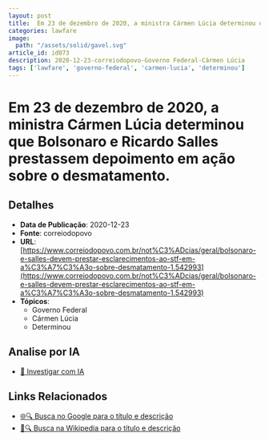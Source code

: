 ```yaml
---
layout: post
title:  Em 23 de dezembro de 2020, a ministra Cármen Lúcia determinou que Bolsonaro e Ricardo Salles prestassem depoimento em ação sobre o desmatamento.
categories: lawfare
image: 
  path: "/assets/solid/gavel.svg"
article_id: id073
description: 2020-12-23-correiodopovo-Governo Federal-Cármen Lúcia
tags: ['lawfare', 'governo-federal', 'carmen-lucia', 'determinou']
---
```


# Em 23 de dezembro de 2020, a ministra Cármen Lúcia determinou que Bolsonaro e Ricardo Salles prestassem depoimento em ação sobre o desmatamento.

## Detalhes
- **Data de Publicação**: 2020-12-23
- **Fonte**: correiodopovo
- **URL**: [https://www.correiodopovo.com.br/not%C3%ADcias/geral/bolsonaro-e-salles-devem-prestar-esclarecimentos-ao-stf-em-a%C3%A7%C3%A3o-sobre-desmatamento-1.542993](https://www.correiodopovo.com.br/not%C3%ADcias/geral/bolsonaro-e-salles-devem-prestar-esclarecimentos-ao-stf-em-a%C3%A7%C3%A3o-sobre-desmatamento-1.542993)
- **Tópicos**:
  - Governo Federal
  - Cármen Lúcia
  - Determinou

## Analise por IA
- [🤖 Investigar com IA](https://www.perplexity.ai/search?q=%22not%C3%ADcia%20artigo%20Brasil%22%20Em%2023%20de%20dezembro%20de%202020%2C%20a%20ministra%20C%C3%A1rmen%20L%C3%BAcia%20determinou%20que%20Bolsonaro%20e%20Ricardo%20Salles%20prestassem%20depoimento%20em%20a%C3%A7%C3%A3o%20sobre%20o%20desmatamento.%20correiodopovo%202020-12-23)

## Links Relacionados
- [🌐🔍 Busca no Google para o título e descrição](https://www.google.com/search?q=%22not%C3%ADcia%20artigo%20Brasil%22%20Em%2023%20de%20dezembro%20de%202020%2C%20a%20ministra%20C%C3%A1rmen%20L%C3%BAcia%20determinou%20que%20Bolsonaro%20e%20Ricardo%20Salles%20prestassem%20depoimento%20em%20a%C3%A7%C3%A3o%20sobre%20o%20desmatamento.%20correiodopovo%202020-12-23)
- [📖🔍 Busca na Wikipedia para o título e descrição](https://pt.wikipedia.org/w/index.php?search=%22not%C3%ADcia%20artigo%20Brasil%22%20Em%2023%20de%20dezembro%20de%202020%2C%20a%20ministra%20C%C3%A1rmen%20L%C3%BAcia%20determinou%20que%20Bolsonaro%20e%20Ricardo%20Salles%20prestassem%20depoimento%20em%20a%C3%A7%C3%A3o%20sobre%20o%20desmatamento.%20correiodopovo%202020-12-23)


